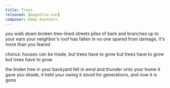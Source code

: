 ```yaml
---
title: Trees
released: [magnolia-sun]
composer: Emma Azelborn
---
```


you walk down broken tree-lined streets
piles of bark and branches up to your ears
your neighbor's roof has fallen in
no one spared from damage, it's more than you feared

_chorus:_
houses can be made, but trees have to grow
but trees have to grow
but trees have to grow

the linden tree in your backyard
fell in wind and thunder onto your home
it gave you shade, it held your swing
it stood for generations, and now it is gone
